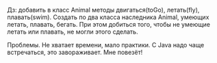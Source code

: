 Дз: добавить в класс Animal методы двигаться(toGo), летать(fly), плавать(swim). Создать по два класса
наследника Animal, умеющих летать, плавать, бегать. При этом добиться того, чтобы не умеющие летать или плавать, не могли этого сделать.

Проблемы.
Не хватает времени, мало практики. 
С Java надо чаще встречаться, это завораживает.
Мне повезёт!